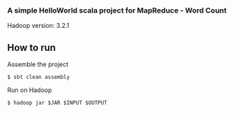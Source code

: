 ### A simple HelloWorld scala project for MapReduce - Word Count

Hadoop version: 3.2.1

## How to run

Assemble the project

`$ sbt clean assembly`

Run on Hadoop

`$ hadoop jar $JAR $INPUT $OUTPUT`
